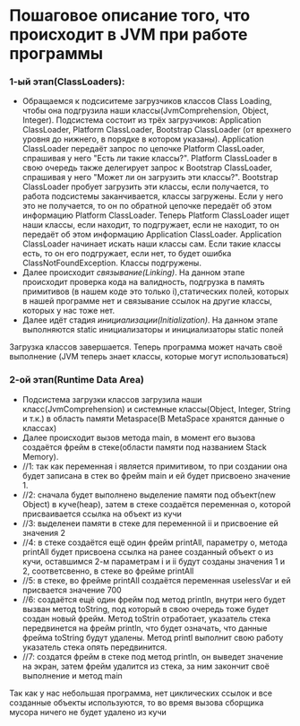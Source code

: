 # Пошаговое описание того, что происходит в JVM при работе программы


### 1-ый этап(ClassLoaders):
* Обращаемся к подсиситеме загрузчиков классов Class Loading, чтобы она подгрузила наши классы(JvmComprehension, Object, Integer).
Подсистема состоит из трёх загрузчиков: Application ClassLoader, Platform ClassLoader, Bootstrap ClassLoader (от врехнего уровня до нижнего, в порядке в котором указаны). Application ClassLoader передаёт запрос по цепочке Platform ClassLoader, спрашивая у него "Есть ли такие классы?". Platform ClassLoader в свою очередь также делегирует запрос к Bootstrap ClassLoader, спрашивая у него "Может ли он загрузить эти классы?". Bootstrap ClassLoader пробует загрузить эти классы, если получается, то работа подсистемы заканчивается, классы загружены. Если у него это не получается, то он по обратной цепочке передаёт об этом информацию Platform ClassLoader. Теперь Platform ClassLoader ищет наши классы, если находит, то подгружает, если не находит, то он передаёт об этом информацию Application ClassLoader. Application ClassLoader начинает искать наши классы сам. Если такие классы есть, то он его подгружает, если нет, то будет ошибка ClassNotFoundException. Классы подгружены.
* Далее происходит *связывание(Linking)*. На данном этапе происходит проверка кода на валидность, подгрузка в память примитивов (в нашем коде это только i),статических полей, которых в нашей программе нет и связывание ссылок на другие классы, которых у нас тоже нет.
* Далее идёт стадия *инициализации(Initialization)*. На данном этапе выполняются static инициализаторы и инициализаторы static полей

Загрузка классов завершается. Теперь программа может начать своё выполнение (JVM теперь знает классы, которые могут использоваться)

### 2-ой этап(Runtime Data Area)
* Подсистема загрузки классов загрузила наши класс(JvmComprehension) и системные классы(Object, Integer, String и т.к.) в область памяти Metaspace(В MetaSpace хранятся данные о классах)
* Далее происходит вызов метода main, в момент его вызова создаётся фрейм в стеке(области памяти под названием Stack Memory).
* //1: так как переменная i является примитивом, то при создании она будет записана в стек во фрейм main и ей будет присвоено значение 1.
* //2: сначала будет выполнено выделение памяти под объект(new Object) в куче(heap), затем в стеке создаётся переменная o, которой присваивается ссылка на объект из кучи
* //3: выделенеи памяти в стеке для переменной ii и присвоение ей значения 2
* //4: в стеке создаётся ещё один фрейм printAll, параметру o, метода printAll будет присвоена ссылка на ранее созданный объект o из кучи, оставшимся 2-м параметрам i и ii будут созданы значения 1 и 2, соответсвенно, в стеке во фрейме printAll 
* //5: в стеке, во фрейме printAll создаётся переменная uselessVar и ей присвается значение 700
* //6: создаётся ещё один фрейм под метод println, внутри него будет вызван метод toString, под который в свою очередь тоже будет создан новый фрейм. Метод toStrin отработает, указатель стека передвинется на фрейм println, что будет означать, что данные фрейма toString будут удалены. Метод printl выполнит свою работу указатель стека опять передвинится.
* //7: создатся фрейм в стеке под метод println, он выведет значение на экран, затем фрейм удалится из стека, за ним закончит своё выполнение и метод main

Так как у нас небольшая программа, нет циклических ссылок и все созданные объекты используются, то во время вызова сборщика мусора ничего не будет удалено из кучи
